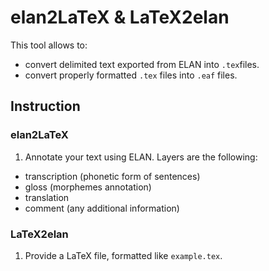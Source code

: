 # elan2LaTeX & LaTeX2elan

This tool allows to:
* convert delimited text exported from ELAN into `.tex`files.
* convert properly formatted `.tex` files into `.eaf` files.

## Instruction

### elan2LaTeX
1. Annotate your text using ELAN. Layers are the following:
  * transcription (phonetic form of sentences)
  * gloss (morphemes annotation)
  * translation
  * comment (any additional information)

### LaTeX2elan
1. Provide a LaTeX file, formatted like `example.tex`.

